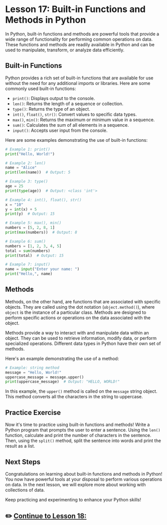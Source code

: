 # **Lesson 17: Built-in Functions and Methods in Python**

In Python, built-in functions and methods are powerful tools that provide a wide range of functionality for performing common operations on data. These functions and methods are readily available in Python and can be used to manipulate, transform, or analyze data efficiently.

## **Built-in Functions**

Python provides a rich set of built-in functions that are available for use without the need for any additional imports or libraries. Here are some commonly used built-in functions:

- `print()`: Displays output to the console.
- `len()`: Returns the length of a sequence or collection.
- `type()`: Returns the type of an object.
- `int()`, `float()`, `str()`: Convert values to specific data types.
- `max()`, `min()`: Returns the maximum or minimum value in a sequence.
- `sum()`: Calculates the sum of all elements in a sequence.
- `input()`: Accepts user input from the console.

Here are some examples demonstrating the use of built-in functions:

```python
# Example 1: print()
print("Hello, World!")

# Example 2: len()
name = "Alice"
print(len(name))  # Output: 5

# Example 3: type()
age = 25
print(type(age))  # Output: <class 'int'>

# Example 4: int(), float(), str()
x = "10"
y = int(x) + 5
print(y)  # Output: 15

# Example 5: max(), min()
numbers = [5, 2, 8, 1]
print(max(numbers))  # Output: 8

# Example 6: sum()
numbers = [1, 2, 3, 4, 5]
total = sum(numbers)
print(total)  # Output: 15

# Example 7: input()
name = input("Enter your name: ")
print("Hello,", name)
```

## **Methods**

Methods, on the other hand, are functions that are associated with specific objects. They are called using the dot notation (`object.method()`), where `object` is the instance of a particular class. Methods are designed to perform specific actions or operations on the data associated with the object.

Methods provide a way to interact with and manipulate data within an object. They can be used to retrieve information, modify data, or perform specialized operations. Different data types in Python have their own set of methods.

Here's an example demonstrating the use of a method:

```python
# Example: string method
message = "Hello, World!"
uppercase_message = message.upper()
print(uppercase_message)  # Output: "HELLO, WORLD!"
```

In this example, the `upper()` method is called on the `message` string object. This method converts all the characters in the string to uppercase.

## **Practice Exercise**

Now it's time to practice using built-in functions and methods! Write a Python program that prompts the user to enter a sentence. Using the `len()` function, calculate and print the number of characters in the sentence. Then, using the `split()` method, split the sentence into words and print the result as a list.

## **Next Steps**

Congratulations on learning about built-in functions and methods in Python! You now have powerful tools at your disposal to perform various operations on data. In the next lesson, we will explore more about working with collections of data.

Keep practicing and experimenting to enhance your Python skills!

## ✏️ [Continue to Lesson 18: ](#lesson-18-collections)